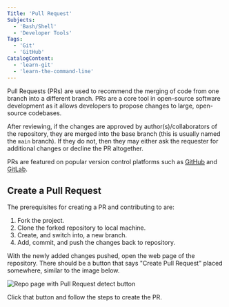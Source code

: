 ```yaml
---
Title: 'Pull Request'
Subjects:
  - 'Bash/Shell'
  - 'Developer Tools'
Tags:
  - 'Git'
  - 'GitHub'
CatalogContent:
  - 'learn-git'
  - 'learn-the-command-line'
---
```


Pull Requests (PRs) are used to recommend the merging of code from one branch into a different branch. PRs are a core tool in open-source software development as it allows developers to propose changes to large, open-source codebases.

After reviewing, if the changes are approved by author(s)/collaborators of the repository, they are merged into the base branch (this is usually named the `main` branch). If they do not, then they may either ask the requester for additional changes or decline the PR altogether.

PRs are featured on popular version control platforms such as [GitHub](https://github.com/) and [GitLab](https://about.gitlab.com/).

## Create a Pull Request

The prerequisites for creating a PR and contributing to are:

1. Fork the project.
2. Clone the forked repository to local machine.
3. Create, and switch into, a new branch.
4. Add, commit, and push the changes back to repository.

With the newly added changes pushed, open the web page of the repository. There should be a button that says "Create Pull Request" placed somewhere, similar to the image below.

![Repo page with Pull Request detect button](https://i.imgur.com/TsKCnyr.png)

Click that button and follow the steps to create the PR.
